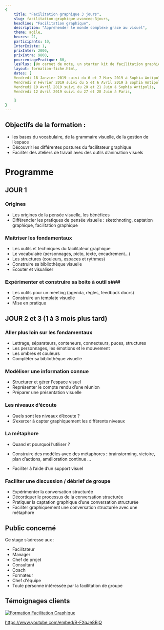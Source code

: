 ```yaml
---
{
	title: "Facilitation graphique 3 jours",
	slug: facilitation-graphique-avancee-3jours, 
	headline: "Facilitation graphique",
	description: "Apprehender le monde complexe grace au visuel",
	theme: agile,
	heures: 21,
	participants: 10,
	InterExiste: 1,
	prixInter: 2000,
	prixIntra: 9800,
	pourcentagePratique: 80,
	lesPlus: [Un carnet de note, un starter kit de facilitation graphique de la marque neuland, prise en charge du repas],
	layout: formation-fiche.html, 
	dates: [
	Vendredi 18 Janvier 2019 suivi du 6 et 7 Mars 2019 à Sophia Antipolis,
	Vendredi 8 Février 2019 suivi du 5 et 6 Avril 2019 à Sophia Antipolis,
	Vendredi 19 Avril 2019 suivi du 20 et 21 Juin à Sophia Antipolis,
	Vendredi 12 Avril 2019 suivi du 27 et 28 Juin à Paris,
	
	]
}
---
```


## Objectifs de la formation : ##
* les bases du vocabulaire, de la grammaire visuelle, de la gestion de l’espace
* Découvrir les différentes postures du facilitateur graphique
* Faciliter des ateliers de travail avec des outils d’animation visuels


# Programme #

## JOUR 1 ##
### Origines ###
* Les origines de la pensée visuelle, les bénéfices
* Différencier les pratiques de pensée visuelle : sketchnoting, captation graphique, facilitation graphique

### Maitriser les fondamentaux ###
* Les outils et techniques du facilitateur graphique
* Le vocabulaire (personnages, picto, texte, encadrement…)
* Les structures (couleurs, espaces et rythmes)
* Construire sa bibliothèque visuelle
* Ecouter et visualiser

### Expérimenter et construire sa boite à outil s### 
* Les outils pour un meeting (agenda, règles, feedback doors)
* Construire un template visuelle 
* Mise en pratique 



 ## JOUR 2 et 3  (1 à 3 mois plus tard) ## 
 
### Aller plus loin sur les fondamentaux ###
* Lettrage, séparateurs, conteneurs, connecteurs, puces, structures
* Les personnages, les émotions et le mouvement
* Les ombres et couleurs
* Compléter sa bibliothèque visuelle

### Modéliser une information connue ###
* Structurer et gérer l'espace visuel
* Représenter le compte rendu d’une réunion
* Préparer une présentation visuelle

### Les niveaux d’écoute ###
* Quels sont les niveaux d’écoute ?
* S’exercer à capter graphiquement les différents niveaux

### La métaphore ###
* Quand et pourquoi l’utiliser ?
* Construire des modèles avec des métaphores : brainstorming, victoire, plan d’actions, amélioration continue ...

* Faciliter à l’aide d’un support visuel
### Faciliter une discussion / débrief de groupe ###
* Expérimenter la conversation structurée
* Décortiquer le processus de la conversation structurée
* Pratiquer la captation graphique d’une conversation structurée
* Faciliter graphiquement une conversation structurée avec une
métaphore

## Public concerné ##
Ce stage s’adresse aux : 
* Facilitateur
* Manager
* Chef de projet
* Consultant
* Coach
* Formateur
* Chef d'équipe
* Toute personne intéressée par la facilitation de groupe


## Témoignages clients ##
[![Formation Facilitation Graphique](https://img.youtube.com/vi/B-FXqJe8BjQ/0.jpg)](https://www.youtube.com/embed/B-FXqJe8BjQ "Formation facilitation graphique")


https://www.youtube.com/embed/B-FXqJe8BjQ
